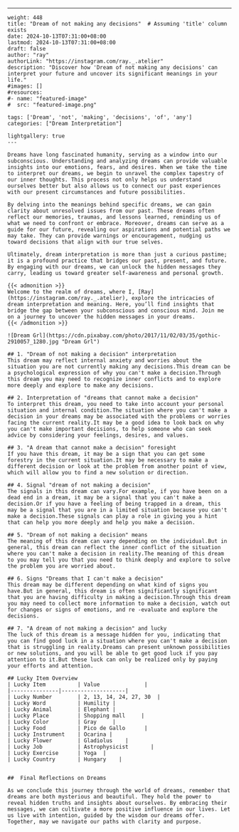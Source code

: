 ---
    weight: 448
    title: "Dream of not making any decisions"  # Assuming 'title' column exists
    date: 2024-10-13T07:31:00+08:00
    lastmod: 2024-10-13T07:31:00+08:00
    draft: false
    author: "ray"
    authorLink: "https://instagram.com/ray._.atelier"
    description: "Discover how 'Dream of not making any decisions' can interpret your future and uncover its significant meanings in your life."
    #images: []
    #resources:
    #- name: "featured-image"
    #  src: "featured-image.png"
    
    tags: ['Dream', 'not', 'making', 'decisions', 'of', 'any']
    categories: ["Dream Interpretation"]
    
    lightgallery: true
    ---
    
    Dreams have long fascinated humanity, serving as a window into our subconscious. Understanding and analyzing dreams can provide valuable insights into our emotions, fears, and desires. When we take the time to interpret our dreams, we begin to unravel the complex tapestry of our inner thoughts. This process not only helps us understand ourselves better but also allows us to connect our past experiences with our present circumstances and future possibilities.
    
    By delving into the meanings behind specific dreams, we can gain clarity about unresolved issues from our past. These dreams often reflect our memories, traumas, and lessons learned, reminding us of what we need to confront or embrace. Moreover, dreams can serve as a guide for our future, revealing our aspirations and potential paths we may take. They can provide warnings or encouragement, nudging us toward decisions that align with our true selves.
    
    Ultimately, dream interpretation is more than just a curious pastime; it is a profound practice that bridges our past, present, and future. By engaging with our dreams, we can unlock the hidden messages they carry, leading us toward greater self-awareness and personal growth.
    
    {{< admonition >}}
    Welcome to the realm of dreams, where I, [Ray](https://instagram.com/ray._.atelier), explore the intricacies of dream interpretation and meaning. Here, you’ll find insights that bridge the gap between your subconscious and conscious mind. Join me on a journey to uncover the hidden messages in your dreams.
    {{< /admonition >}}
    
    ![Dream Grl](https://cdn.pixabay.com/photo/2017/11/02/03/35/gothic-2910057_1280.jpg "Dream Grl")
    
    ## 1. "Dream of not making a decision" interpretation
    This dream may reflect internal anxiety and worries about the situation you are not currently making any decisions.This dream can be a psychological expression of why you can't make a decision.Through this dream you may need to recognize inner conflicts and to explore more deeply and explore to make any decisions.
    
    ## 2. Interpretation of "dreams that cannot make a decision"
    To interpret this dream, you need to take into account your personal situation and internal condition.The situation where you can't make a decision in your dreams may be associated with the problems or worries facing the current reality.It may be a good idea to look back on why you can't make important decisions, to help someone who can seek advice by considering your feelings, desires, and values.
    
    ## 3. "A dream that cannot make a decision" foresight
    If you have this dream, it may be a sign that you can get some forestry in the current situation.It may be necessary to make a different decision or look at the problem from another point of view, which will allow you to find a new solution or direction.
    
    ## 4. Signal "dream of not making a decision"
    The signals in this dream can vary.For example, if you have been on a dead end in a dream, it may be a signal that you can't make a decision.Or if you have a feeling of being trapped in a dream, this may be a signal that you are in a limited situation because you can't make a decision.These signals can play a role in giving you a hint that can help you more deeply and help you make a decision.
    
    ## 5. "Dream of not making a decision" means
    The meaning of this dream can vary depending on the individual.But in general, this dream can reflect the inner conflict of the situation where you can't make a decision in reality.The meaning of this dream to you may tell you that you need to think deeply and explore to solve the problem you are worried about.
    
    ## 6. Signs "Dreams that I can't make a decision"
    This dream may be different depending on what kind of signs you have.But in general, this dream is often significantly significant that you are having difficulty in making a decision.Through this dream you may need to collect more information to make a decision, watch out for changes or signs of emotions, and re -evaluate and explore the decisions.
    
    ## 7. "A dream of not making a decision" and lucky
    The luck of this dream is a message hidden for you, indicating that you can find good luck in a situation where you can't make a decision that is struggling in reality.Dreams can present unknown possibilities or new solutions, and you will be able to get good luck if you pay attention to it.But these luck can only be realized only by paying your efforts and attention.
    
    ## Lucky Item Overview
    | Lucky Item          | Value              |
    |---------------|--------------------|
    | Lucky Number        | 2, 13, 14, 24, 27, 30  |
    | Lucky Word          | Humility |
    | Lucky Animal        | Elephant |
    | Lucky Place         | Shopping mall     |
    | Lucky Color         | Gray     |
    | Lucky Food          | Pico de Gallo      |
    | Lucky Instrument    | Ocarina |
    | Lucky Flower        | Gladiolus    |
    | Lucky Job           | Astrophysicist       |
    | Lucky Exercise      | Yoga  |
    | Lucky Country       | Hungary    |
    
    
    ##  Final Reflections on Dreams
    
    As we conclude this journey through the world of dreams, remember that dreams are both mysterious and beautiful. They hold the power to reveal hidden truths and insights about ourselves. By embracing their messages, we can cultivate a more positive influence in our lives. Let us live with intention, guided by the wisdom our dreams offer. Together, may we navigate our paths with clarity and purpose.
    